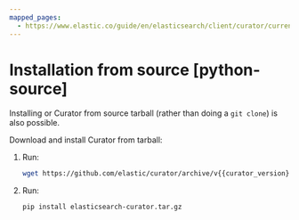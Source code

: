 ```yaml
---
mapped_pages:
  - https://www.elastic.co/guide/en/elasticsearch/client/curator/current/python-source.html
---
```


# Installation from source [python-source]

Installing or Curator from source tarball (rather than doing a `git clone`) is also possible.

Download and install Curator from tarball:

1. Run:
    ```sh subs=true
    wget https://github.com/elastic/curator/archive/v{{curator_version}}.tar.gz -O elasticsearch-curator.tar.gz
    ```
2. Run:
    ```sh
    pip install elasticsearch-curator.tar.gz
    ```

 

